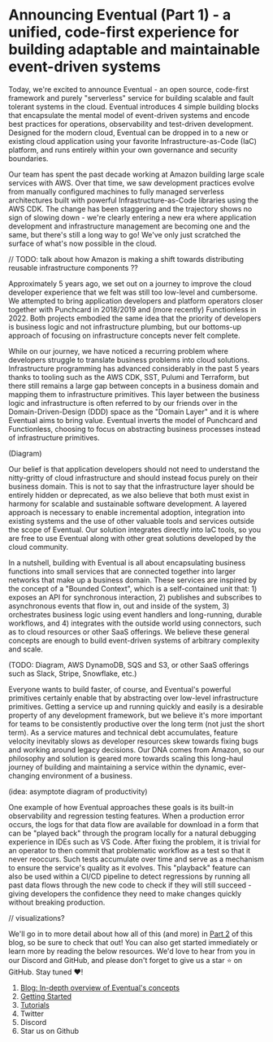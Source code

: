 # Announcing Eventual (Part 1) - a unified, code-first experience for building adaptable and maintainable event-driven systems

Today, we're excited to announce Eventual - an open source, code-first framework and purely "serverless" service for building scalable and fault tolerant systems in the cloud. Eventual introduces 4 simple building blocks that encapsulate the mental model of event-driven systems and encode best practices for operations, observability and test-driven development. Designed for the modern cloud, Eventual can be dropped in to a new or existing cloud application using your favorite Infrastructure-as-Code (IaC) platform, and runs entirely within your own governance and security boundaries.

Our team has spent the past decade working at Amazon building large scale services with AWS. Over that time, we saw development practices evolve from manually configured machines to fully managed serverless architectures built with powerful Infrastructure-as-Code libraries using the AWS CDK. The change has been staggering and the trajectory shows no sign of slowing down - we're clearly entering a new era where application development and infrastructure management are becoming one and the same, but there's still a long way to go! We've only just scratched the surface of what's now possible in the cloud.

// TODO: talk about how Amazon is making a shift towards distributing reusable infrastructure components ??

Approximately 5 years ago, we set out on a journey to improve the cloud developer experience that we felt was still too low-level and cumbersome. We attempted to bring application developers and platform operators closer together with Punchcard in 2018/2019 and (more recently) Functionless in 2022. Both projects embodied the same idea that the priority of developers is business logic and not infrastructure plumbing, but our bottoms-up approach of focusing on infrastructure concepts never felt complete.

While on our journey, we have noticed a recurring problem where developers struggle to translate business problems into cloud solutions. Infrastructure programming has advanced considerably in the past 5 years thanks to tooling such as the AWS CDK, SST, Pulumi and Terraform, but there still remains a large gap between concepts in a business domain and mapping them to infrastructure primitives. This layer between the business logic and infrastructure is often referred to by our friends over in the Domain-Driven-Design (DDD) space as the "Domain Layer" and it is where Eventual aims to bring value. Eventual inverts the model of Punchcard and Functionless, choosing to focus on abstracting business processes instead of infrastructure primitives.

(Diagram)

Our belief is that application developers should not need to understand the nitty-gritty of cloud infrastructure and should instead focus purely on their business domain. This is not to say that the infrastructure layer should be entirely hidden or deprecated, as we also believe that both must exist in harmony for scalable and sustainable software development. A layered approach is necessary to enable incremental adoption, integration into existing systems and the use of other valuable tools and services outside the scope of Eventual. Our solution integrates directly into IaC tools, so you are free to use Eventual along with other great solutions developed by the cloud community.

In a nutshell, building with Eventual is all about encapsulating business functions into small services that are connected together into larger networks that make up a business domain. These services are inspired by the concept of a "Bounded Context", which is a self-contained unit that: 1) exposes an API for synchronous interaction, 2) publishes and subscribes to asynchronous events that flow in, out and inside of the system, 3) orchestrates business logic using event handlers and long-running, durable workflows, and 4) integrates with the outside world using connectors, such as to cloud resources or other SaaS offerings. We believe these general concepts are enough to build event-driven systems of arbitrary complexity and scale.

(TODO: Diagram, AWS DynamoDB, SQS and S3, or other SaaS offerings such as Slack, Stripe, Snowflake, etc.)

Everyone wants to build faster, of course, and Eventual's powerful primitives certainly enable that by abstracting over low-level infrastructure primitives. Getting a service up and running quickly and easily is a desirable property of any development framework, but we believe it's more important for teams to be consistently productive over the long term (not just the short term). As a service matures and technical debt accumulates, feature velocity inevitably slows as developer resources skew towards fixing bugs and working around legacy decisions. Our DNA comes from Amazon, so our philosophy and solution is geared more towards scaling this long-haul journey of building and maintaining a service within the dynamic, ever-changing environment of a business.

(idea: asymptote diagram of productivity)

One example of how Eventual approaches these goals is its built-in observability and regression testing features. When a production error occurs, the logs for that data flow are available for download in a form that can be "played back" through the program locally for a natural debugging experience in IDEs such as VS Code. After fixing the problem, it is trivial for an operator to then commit that problematic workflow as a test so that it never reoccurs. Such tests accumulate over time and serve as a mechanism to ensure the service's quality as it evolves. This "playback" feature can also be used within a CI/CD pipeline to detect regressions by running all past data flows through the new code to check if they will still succeed - giving developers the confidence they need to make changes quickly without breaking production.

// visualizations?

We'll go in to more detail about how all of this (and more) in [Part 2](./2022-12-14-eventual-concepts-overview.md) of this blog, so be sure to check that out! You can also get started immediately or learn more by reading the below resources. We'd love to hear from you in our Discord and GitHub, and please don't forget to give us a star ⭐️ on GitHub. Stay tuned ❤️!

1. [Blog: In-depth overview of Eventual's concepts]()
2. [Getting Started]()
3. [Tutorials]()
4. Twitter
5. Discord
6. Star us on Github
